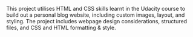 This project utilises HTML and CSS skills learnt in the Udacity course to build out a personal blog website, including custom images, layout, and styling. The project includes webpage design considerations, structured files, and CSS and HTML formatting & style.